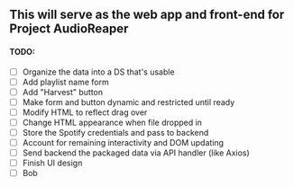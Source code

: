 This will serve as the web app and front-end for Project AudioReaper
---

#### TODO: 

- [ ] Organize the data into a DS that's usable
- [ ] Add playlist name form
- [ ] Add "Harvest" button
- [ ] Make form and button dynamic and restricted until ready
- [ ] Modify HTML to reflect drag over
- [ ] Change HTML appearance when file dropped in
- [ ] Store the Spotify credentials and pass to backend
- [ ] Account for remaining interactivity and DOM updating
- [ ] Send backend the packaged data via API handler (like Axios)
- [ ] Finish UI design
- [ ] Bob
